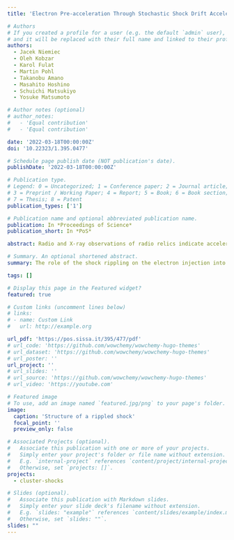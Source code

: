 ```yaml
---
title: 'Electron Pre-acceleration Through Stochastic Shock Drift Acceleration at Intracluster Shocks'

# Authors
# If you created a profile for a user (e.g. the default `admin` user), write the username (folder name) here
# and it will be replaced with their full name and linked to their profile.
authors:
  - Jacek Niemiec
  - Oleh Kobzar
  - Karol Fulat
  - Martin Pohl
  - Takanobu Amano
  - Masahito Hoshino
  - Schuichi Matsukiyo
  - Yosuke Matsumoto

# Author notes (optional)
# author_notes:
#   - 'Equal contribution'
#   - 'Equal contribution'

date: '2022-03-18T00:00:00Z'
doi: '10.22323/1.395.0477'

# Schedule page publish date (NOT publication's date).
publishDate: '2022-03-18T00:00:00Z'

# Publication type.
# Legend: 0 = Uncategorized; 1 = Conference paper; 2 = Journal article;
# 3 = Preprint / Working Paper; 4 = Report; 5 = Book; 6 = Book section;
# 7 = Thesis; 8 = Patent
publication_types: ['1']

# Publication name and optional abbreviated publication name.
publication: In *Proceedings of Science*
publication_short: In *PoS*

abstract: Radio and X-ray observations of radio relics indicate acceleration of relativistic electrons at merger shocks in galaxy clusters. These large-scale shocks can also be sites of ultra-high-energy cosmic ray production. It is assumed that diffusive shock acceleration (DSA) produces synchrotron-radiating electrons but the process of electron pre-acceleration from thermal to supra-thermal energies is poorly known. Using large-scale fully-kinetic two-dimensional particle-in-cell (PIC) simulations of a quasi-perpendicular subluminal shock with low sonic Mach number ($M_s=3$) and propagating in hot intracluster medium with plasma beta $\beta=5$ we have recently demonstrated that the main electron pre-acceleration mechanism is stochastic shock-drift acceleration (SSDA). In this process electrons are confined at the shock by pitch-angle scattering off turbulence and gain energy while drifting along the motional electric field. We showed that multi-scale magnetic turbulence, including ion-scale shock rippling modes, is essential for electron energization. This turbulence is driven by effective ion and electron temperature anisotropies in the entire shock transition. Wide-energy non-thermal electron distributions are formed both upstream and downstream of the shock and the maximum energy of the electrons is sufficient for their injection into DSA. Here we report on our new PIC simulation studies of SSDA process in a range of plasma beta ($\beta$=5−30) and subluminal shock obliquity angles. We show that SSDA persists in facilitating the electron injection in rippled shocks. We also present how the SSDA efficiency vary with intracluster medium and shock parameters.

# Summary. An optional shortened abstract.
summary: The role of the shock rippling on the electron injection into the diffusive shock acceleration 

tags: []

# Display this page in the Featured widget?
featured: true

# Custom links (uncomment lines below)
# links:
# - name: Custom Link
#   url: http://example.org

url_pdf: 'https://pos.sissa.it/395/477/pdf'
# url_code: 'https://github.com/wowchemy/wowchemy-hugo-themes'
# url_dataset: 'https://github.com/wowchemy/wowchemy-hugo-themes'
# url_poster: ''
url_project: ''
# url_slides: ''
# url_source: 'https://github.com/wowchemy/wowchemy-hugo-themes'
# url_video: 'https://youtube.com'

# Featured image
# To use, add an image named `featured.jpg/png` to your page's folder.
image:
  caption: 'Structure of a rippled shock'
  focal_point: ''
  preview_only: false

# Associated Projects (optional).
#   Associate this publication with one or more of your projects.
#   Simply enter your project's folder or file name without extension.
#   E.g. `internal-project` references `content/project/internal-project/index.md`.
#   Otherwise, set `projects: []`.
projects:
  - cluster-shocks

# Slides (optional).
#   Associate this publication with Markdown slides.
#   Simply enter your slide deck's filename without extension.
#   E.g. `slides: "example"` references `content/slides/example/index.md`.
#   Otherwise, set `slides: ""`.
slides: ""
---
```


<!-- {{% callout note %}}
Click the _Cite_ button above to demo the feature to enable visitors to import publication metadata into their reference management software.
{{% /callout %}}

{{% callout note %}}
Create your slides in Markdown - click the _Slides_ button to check out the example.
{{% /callout %}}

Supplementary notes can be added here, including [code, math, and images](https://wowchemy.com/docs/writing-markdown-latex/). -->
